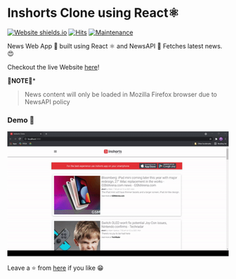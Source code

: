# Inshorts Clone using React⚛️

[![Website shields.io](https://img.shields.io/website-up-down-green-red/http/shields.io.svg)](https://inshorts-webapp.netlify.app/)
[![Hits](https://hits.seeyoufarm.com/api/count/incr/badge.svg?url=https%3A%2F%2Fgithub.com%2Fnikhilpawar9%2FInshorts-Clone&count_bg=%2379C83D&title_bg=%23555555&icon=&icon_color=%23E7E7E7&title=hits&edge_flat=false)](https://hits.seeyoufarm.com)
[![Maintenance](https://img.shields.io/badge/Maintained%3F-yes-green.svg)](https://github.com/nikhilpawar9/Inshorts-Clone/graphs/commit-activity)

News Web App 📰 built using React ⚛️ and NewsAPI 🚀 Fetches latest news. 😍 

Checkout the live Website [here](https://inshorts-webapp.netlify.app/)!


**🔺NOTE🔺***
>News content will only be loaded in Mozilla Firefox browser due to NewsAPI policy

### Demo 🎥

![NewsApp Demo](https://github.com/nikhilpawar9/Inshorts-Clone/blob/main/present.gif?raw=true)



Leave a ⭐ from [here](https://github.com/nikhilpawar9/Inshorts-Clone) if you like 😁
